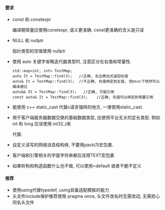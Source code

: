 #### 要求

* const 和 constexpr 

  编译期常量应使用constexpr, 语义更准确. const更准确的含义是只读

* NULL 和 nullptr

  指针类型的空值使用 nullptr

* 使用 auto 关键字省略迭代器类型时, 注意区分左右值和常量性.

  ```
  std::map<int, int> TestMap;
  auto It = TestMap::find(3);	//正确, 右边表达式返回右值
  auto& It = TestMap::find(3);	//不正确, 右值绑定到左值, 但msvc下依然可以编译通过
  auto&& It = TestMap::find(3);   //正确, 万能引用
  const auto& It = TestMap::find(3);	//正确, 右值可以绑定到常量引用
  ```

* 能使用 c++ static_cast 代替c语言强转的地方, 一律使用static_cast.

* 用于客户端服务器数据交换的基础数据类型, 应使用平台无关的定长类型. 例如 int 和 long 应该使用 int32_t来

  代替.

* 自定义读写的网络消息结构体, 不要用pack(1)宏包裹.
* 客户端和引擎相关的字面字符串都应该用TEXT宏包裹
* 如果析构和构造函数什么也不做, 可以使用=default 或者干脆不定义

#### 推荐

* 使用using代替typedef, using具备适配模板的能力
* 头文件include保护推荐使用 pragma once, 头文件改名时无需改动, 无需担心同名头文件





